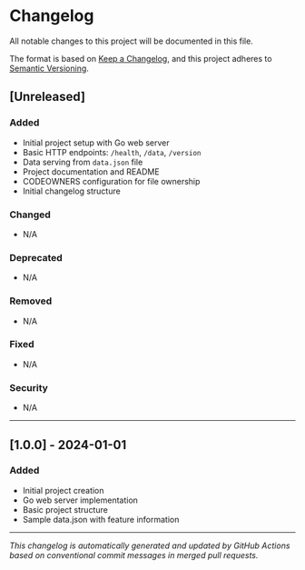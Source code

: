 # Changelog

All notable changes to this project will be documented in this file.

The format is based on [Keep a Changelog](https://keepachangelog.com/en/1.0.0/),
and this project adheres to [Semantic Versioning](https://semver.org/spec/v2.0.0.html).

## [Unreleased]

### Added
- Initial project setup with Go web server
- Basic HTTP endpoints: `/health`, `/data`, `/version`
- Data serving from `data.json` file
- Project documentation and README
- CODEOWNERS configuration for file ownership
- Initial changelog structure

### Changed
- N/A

### Deprecated
- N/A

### Removed
- N/A

### Fixed
- N/A

### Security
- N/A

---

## [1.0.0] - 2024-01-01

### Added
- Initial project creation
- Go web server implementation
- Basic project structure
- Sample data.json with feature information

---

*This changelog is automatically generated and updated by GitHub Actions based on conventional commit messages in merged pull requests.*
